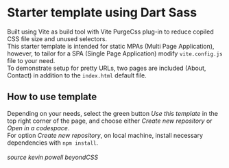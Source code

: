 # Starter template using Dart Sass

Built using Vite as build tool with Vite PurgeCss plug-in to reduce copiled CSS file size and unused selectors.<br>
This starter template is intended for static MPAs (Multi Page Application), however, to tailor for a SPA (Single Page Application) modify <code>vite.config.js</code> file to your need.<br>
To demonstrate setup for pretty URLs, two pages are included (About, Contact) in addition to the <code>index.html</code> default file.

## How to use template
Depending on your needs, select the green button *Use this template* in the top right corner of the page, and choose either *Create new repository* or *Open in a codespace*.<br>
For option *Create new repository*, on local machine, install necessary dependencies with <code>npm install</code>.
<br>
<br>
*source kevin powell beyondCSS*